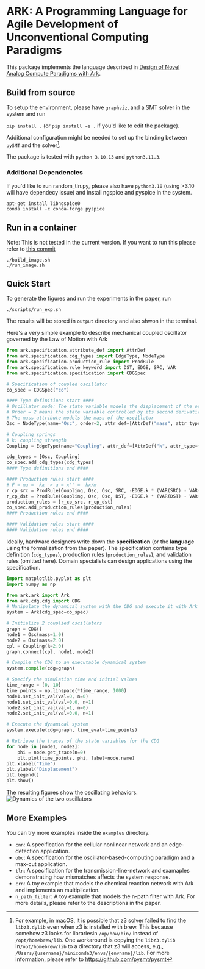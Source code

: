 # ARK: A Programming Language for Agile Development of Unconventional Computing Paradigms

This package implements the language described in [Design of Novel Analog Compute Paradigms with Ark](https://arxiv.org/abs/2309.08774). 

## Build from source
To setup the environment, please have `graphviz`, and a SMT solver in the system and run

`pip install .` (or `pip install -e .` if you'd like to edit the package).

Additional configuration might be needed to set up the binding between `pySMT` and the solver[^1].

The package is tested with `python 3.10.13` and `python3.11.3`.

### Additional Dependencies

If you'd like to run random_tln.py, please also have `python3.10` (using >3.10 will have dependecy issue) and install ngspice and pyspice in the system.

```
apt-get install libngspice0
conda install -c conda-forge pyspice
```

## Run in a container 
Note: This is not tested in the current version. If you want to run this please refer to [this commit](https://github.com/WangYuNeng/Ark/tree/baa94b989f4e6064d122d99ac72961905faeadc8)
```
./build_image.sh
./run_image.sh
```

## Quick Start

To generate the figures and run the experiments in the paper, run

```
./scripts/run_exp.sh
```

The results will be stored in `output` directory and also shwon in the terminal.

Here's a very simple example to describe mechanical coupled oscillator governed by the Law of Motion with Ark

```python
from ark.specification.attribute_def import AttrDef
from ark.specification.cdg_types import EdgeType, NodeType
from ark.specification.production_rule import ProdRule
from ark.specification.rule_keyword import DST, EDGE, SRC, VAR
from ark.specification.specification import CDGSpec

# Specification of coupled oscillator
co_spec = CDGSpec("co")

#### Type definitions start ####
# Oscillator node: The state variable models the displacement of the oscillator
# Order = 2 means the state variable controlled by its second derivative - acceleration
# The mass attribute models the mass of the oscillator
Osc = NodeType(name="Osc", order=2, attr_def=[AttrDef("mass", attr_type=float)])

# Coupling springs
# k: coupling strength
Coupling = EdgeType(name="Coupling", attr_def=[AttrDef("k", attr_type=float)])

cdg_types = [Osc, Coupling]
co_spec.add_cdg_types(cdg_types)
#### Type definitions end ####

#### Production rules start ####
# F = ma = -kx -> a = x'' = -kx/m
r_cp_src = ProdRule(Coupling, Osc, Osc, SRC, -EDGE.k * (VAR(SRC) - VAR(DST)) / SRC.mass)
r_cp_dst = ProdRule(Coupling, Osc, Osc, DST, -EDGE.k * (VAR(DST) - VAR(SRC)) / DST.mass)
production_rules = [r_cp_src, r_cp_dst]
co_spec.add_production_rules(production_rules)
#### Production rules end ####

#### Validation rules start ####
#### Validation rules end ####
```

Ideally, hardware designers write down the **specification** (or the **language** using the formalization from the paper). The specification contains type definition (`cdg_types`), production rules (`production_rules`), and validation rules (omitted here). Domain specialists can design applications using the specification.

```python
import matplotlib.pyplot as plt
import numpy as np

from ark.ark import Ark
from ark.cdg.cdg import CDG
# Manipulate the dynamical system with the CDG and execute it with Ark
system = Ark(cdg_spec=co_spec)

# Initialize 2 couplied oscillators
graph = CDG()
node1 = Osc(mass=1.0)
node2 = Osc(mass=2.0)
cpl = Coupling(k=2.0)
graph.connect(cpl, node1, node2)

# Compile the CDG to an executable dynamical system
system.compile(cdg=graph)

# Specify the simulation time and initial values
time_range = [0, 10]
time_points = np.linspace(*time_range, 1000)
node1.set_init_val(val=0, n=0)
node1.set_init_val(val=0.0, n=1)
node2.set_init_val(val=1, n=0)
node2.set_init_val(val=0.0, n=1)

# Execute the dynamical system
system.execute(cdg=graph, time_eval=time_points)

# Retrieve the traces of the state variables for the CDG
for node in [node1, node2]:
    phi = node.get_trace(n=0)
    plt.plot(time_points, phi, label=node.name)
plt.xlabel("Time")
plt.ylabel("Displacement")
plt.legend()
plt.show()
```

The resulting figures show the oscillating behaviors.
![Dynamics of the two oscillators](https://github.com/WangYuNeng/Ark/tree/main/examples/obc/co.png)

## More Examples

You can try more examples inside the `examples` directory.

- `cnn`: A specification for the cellular nonlinear network and an edge-detection application.
- `obc`: A specification for the oscillator-based-computing paradigm and a max-cut application.
- `tln`: A specification for the transmission-line-network and examaples demonstrating how mismatches affects the system response.
- `crn`: A toy example that models the chemical reaction network with Ark and implements an multiplication.
- `n_path_filter`: A toy example that models the n-path filter with Ark.
For more details, please refer to the descriptions in the paper.


[^1]: For example, in macOS, it is possible that z3 solver failed to find the `libz3.dylib` even when z3 is installed with brew. This because somehow z3 looks for librariesin `/op/how/bin/` instead of `/opt/homebrew/lib`. One workaround is copying the `libz3.dylib` in`/opt/homebrew/lib` to a directory that z3 will access, e.g., `/Users/{username}/miniconda3/envs/{envname}/lib`. For more information, please refer to <https://github.com/pysmt/pysmt>
